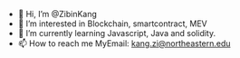 - 👋 Hi, I’m @ZibinKang
- 👀 I’m interested in Blockchain, smartcontract, MEV
- 🌱 I’m currently learning Javascript, Java and solidity.
- 📫 How to reach me MyEmail: kang.zi@northeastern.edu

<!---
ZibinKang/ZibinKang is a ✨ special ✨ repository because its `README.md` (this file) appears on your GitHub profile.
You can click the Preview link to take a look at your changes.
--->
